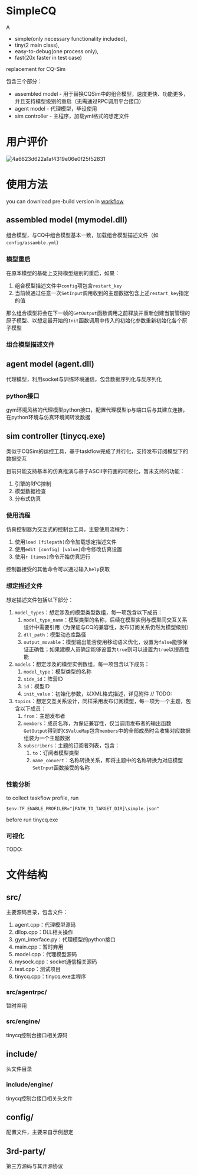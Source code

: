 # SimpleCQ

A 
* simple(only necessary functionality included),
* tiny(2 main class),
* easy-to-debug(one process only),
* fast(20x faster in test case)
  
replacement for CQ-Sim

包含三个部分：
* assembled model - 用于替换CQSim中的组合模型，速度更快、功能更多，并且支持模型级别的重启（无需通过RPC调用平台接口）
* agent model - 代理模型，毕设使用
* sim controller - 主程序，加载yml格式的想定文件

# 用户评价

![4a6623d622a1af4319e06e0f25f52831](https://github.com/user-attachments/assets/48a833e1-d73a-4512-b755-04a908179475)

# 使用方法

you can download pre-build version in [workflow](https://github.com/NanaGlutamate/simplecq/actions)

## assembled model (mymodel.dll)

组合模型，与CQ中组合模型基本一致，加载组合模型描述文件（如```config/assamble.yml```）

### 模型重启

在原本模型的基础上支持模型级别的重启，如果：

1. 组合模型描述文件中```config```项包含```restart_key```
2. 当前帧通过任意一次```SetInput```调用收到的主题数据包含上述```restart_key```指定的值

那么组合模型将会在下一帧的```GetOutput```函数调用之前释放并重新创建当前管理的原子模型、以想定最开始的```Init```函数调用中传入的初始化参数重新初始化各个原子模型

### 组合模型描述文件



## agent model (agent.dll)

代理模型，利用socket与训练环境通信，包含数据序列化与反序列化

### python接口

gym环境风格的代理模型python接口，配置代理模型ip与端口后与其建立连接，在python环境与仿真环境间转发数据

## sim controller (tinycq.exe)

类似于CQSim的运控工具，基于taskflow完成了并行化，支持发布订阅模型下的数据交互

目前只能支持基本的仿真推演与基于ASCII字符画的可视化，暂未支持的功能：
1. 引擎的RPC控制
2. 模型数据检查
3. 分布式仿真

### 使用流程

仿真控制器为交互式的控制台工具，主要使用流程为：

1. 使用```load [filepath]```命令加载想定描述文件
2. 使用```edit [config] [value]```命令修改仿真设置
3. 使用```r [times]```命令开始仿真运行

控制器接受的其他命令可以通过输入```help```获取

### 想定描述文件

想定描述文件包括以下部分：
1. ```model_types```：想定涉及的模型类型数组，每一项包含以下成员：
   1. ```model_type_name```：模型类型的名称，后续在模型实例与模型间交互关系设计中需要引用（为保证与CQ的兼容性，发布订阅关系仍然为模型级别）
   2. ```dll_path```：模型动态库路径
   3. ```output_movable```：模型输出能否使用移动语义优化，设置为```false```能够保证正确性；如果建模人员确定能够设置为```true```则可以设置为```true```以提高性能
2. ```models```：想定涉及的模型实例数组，每一项包含以下成员：
   1. ```model_type```：模型类型的名称
   2. ```side_id```：阵营ID
   3. ```id```：模型ID
   4. ```init_value```：初始化参数，以XML格式描述，详见附件 
        // TODO:
3. ```topics```：想定交互关系设计，同样采用发布订阅模型，每一项为一个主题，包含以下成员：
   1. ```from```：主题发布者
   2. ```members```：成员名称，为保证兼容性，仅当调用发布者的输出函数```GetOutput```得到的```CSValueMap```包含```members```中的全部成员时会收集对应数据组装为一个主题数据
   3. ```subscribers```：主题的订阅者列表，包含：
      1. ```to```：订阅者模型类型
      2. ```name_convert```：名称转换关系，即将主题中的名称转换为对应模型```SetInput```函数接受的名称

### 性能分析

to collect taskflow profile, run
```shell
$env:TF_ENABLE_PROFILER="[PATH_TO_TARGET_DIR]\simple.json"
```
before run tinycq.exe

### 可视化

TODO: 

# 文件结构

## src/

主要源码目录，包含文件：

1. agent.cpp：代理模型源码
2. dllop.cpp：DLL相关操作
3. gym_interface.py：代理模型的python接口
4. main.cpp：暂时弃用
5. model.cpp：代理模型源码
6. mysock.cpp：socket通信相关源码
7. test.cpp：测试项目
8. tinycq.cpp：tinycq.exe主程序

### src/agentrpc/

暂时弃用

### src/engine/

tinycq控制台接口相关源码

## include/

头文件目录

### include/engine/

tinycq控制台接口相关头文件

## config/

配置文件，主要来自示例想定

## 3rd-party/

第三方源码与其开源协议
